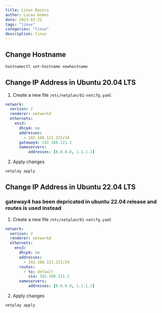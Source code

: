 ```yaml
---
title: Linux Basics
author: Lucas Gomes
date: 2023-02-21
tags: "linux"
categories: "linux"
description: linux
---
```



## Change Hostname

```bash
hostnamectl set-hostname newhostname
```

## Change IP Address in Ubuntu 20.04 LTS

1. Create a new file `/etc/netplan/01-netcfg.yaml`

```yaml
network:
  version: 2
  renderer: networkd
  ethernets:
    ens3:
      dhcp4: no
      addresses:
        - 192.168.121.221/24
      gateway4: 192.168.121.1
      nameservers:
          addresses: [8.8.8.8, 1.1.1.1]
```

2. Apply changes

```bash
netplay apply
```

## Change IP Address in Ubuntu 22.04 LTS

### gateway4 has been depricated in ubuntu 22.04 release and routes is used instead

1. Create a new file `/etc/netplan/01-netcfg.yaml`

```yaml
network:
  version: 2
  renderer: networkd
  ethernets:
    ens3:
      dhcp4: no
      addresses:
        - 192.168.121.221/24
      routes: 
        - to: default
          via: 192.168.121.1
      nameservers:
          addresses: [8.8.8.8, 1.1.1.1]
```

2. Apply changes

```bash
netplay apply
```
